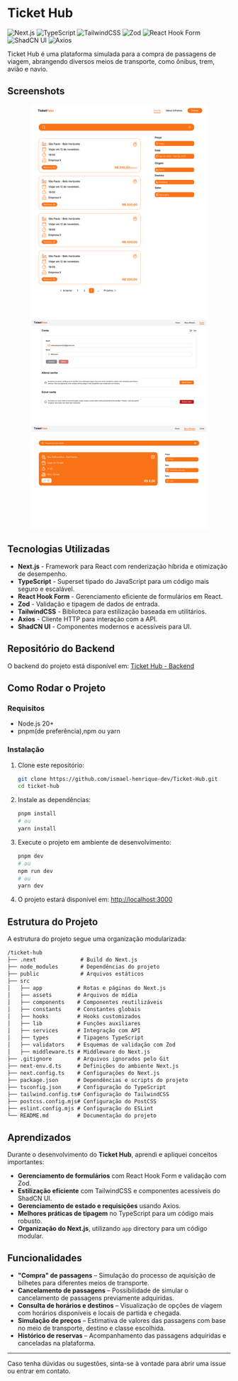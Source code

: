 # Ticket Hub

![Next.js](https://img.shields.io/badge/Next.js-000?style=for-the-badge&logo=nextdotjs&logoColor=white)
![TypeScript](https://img.shields.io/badge/TypeScript-3178C6?style=for-the-badge&logo=typescript&logoColor=white)
![TailwindCSS](https://img.shields.io/badge/TailwindCSS-06B6D4?style=for-the-badge&logo=tailwindcss&logoColor=white)
![Zod](https://img.shields.io/badge/Zod-8B5CF6?style=for-the-badge)
![React Hook Form](https://img.shields.io/badge/React%20Hook%20Form-EC5990?style=for-the-badge&logo=reacthookform&logoColor=white)
![ShadCN UI](https://img.shields.io/badge/ShadCN%20UI-000000?style=for-the-badge)
![Axios](https://img.shields.io/badge/Axios-5A29E4?style=for-the-badge)

Ticket Hub é uma plataforma simulada para a compra de passagens de viagem, abrangendo diversos meios de transporte, como ônibus, trem, avião e navio.

## Screenshots

<div style="text-align: center;">
  <img src='./public/preview-pages/home.png' width="400" alt="Home Page Preview" />
</div>

<div style="text-align: center;">
  <img src='./public/preview-pages/my-account.png' width="400" alt="My Account Page Preview" />
</div>

<div style="text-align: center;">
  <img src='./public/preview-pages/my-tickets.png' width="400" alt="My Tickets Page Preview" />
</div>

## Tecnologias Utilizadas

- **Next.js** - Framework para React com renderização híbrida e otimização de desempenho.
- **TypeScript** - Superset tipado do JavaScript para um código mais seguro e escalável.
- **React Hook Form** - Gerenciamento eficiente de formulários em React.
- **Zod** - Validação e tipagem de dados de entrada.
- **TailwindCSS** - Biblioteca para estilização baseada em utilitários.
- **Axios** - Cliente HTTP para interação com a API.
- **ShadCN UI** - Componentes modernos e acessíveis para UI.

## Repositório do Backend

O backend do projeto está disponível em:
[Ticket Hub - Backend](https://github.com/cibatech/TicketHubAPI)

## Como Rodar o Projeto

### Requisitos
- Node.js 20+
- pnpm(de preferência),npm ou yarn 

### Instalação

1. Clone este repositório:
   ```bash
   git clone https://github.com/ismael-henrique-dev/Ticket-Hub.git
   cd ticket-hub
   ```

2. Instale as dependências:
   ```bash
   pnpm install
   # ou
   yarn install
   ```

3. Execute o projeto em ambiente de desenvolvimento:
   ```bash
   pnpm dev
   # ou
   npm run dev
   # ou
   yarn dev
   ```

5. O projeto estará disponível em: [http://localhost:3000](http://localhost:3000)

## Estrutura do Projeto

A estrutura do projeto segue uma organização modularizada:

```
/ticket-hub
├── .next              # Build do Next.js
├── node_modules       # Dependências do projeto
├── public             # Arquivos estáticos
├── src
│   ├── app           # Rotas e páginas do Next.js
│   ├── assets        # Arquivos de mídia
│   ├── components    # Componentes reutilizáveis
│   ├── constants     # Constantes globais
│   ├── hooks         # Hooks customizados
│   ├── lib           # Funções auxiliares
│   ├── services      # Integração com API
│   ├── types         # Tipagens TypeScript
│   ├── validators    # Esquemas de validação com Zod
│   ├── middleware.ts # Middleware do Next.js
├── .gitignore        # Arquivos ignorados pelo Git
├── next-env.d.ts     # Definições do ambiente Next.js
├── next.config.ts    # Configurações do Next.js
├── package.json      # Dependências e scripts do projeto
├── tsconfig.json     # Configuração do TypeScript
├── tailwind.config.ts# Configuração do TailwindCSS
├── postcss.config.mjs# Configuração do PostCSS
├── eslint.config.mjs # Configuração do ESLint
└── README.md         # Documentação do projeto
```

## Aprendizados

Durante o desenvolvimento do **Ticket Hub**, aprendi e apliquei conceitos importantes:
- **Gerenciamento de formulários** com React Hook Form e validação com Zod.
- **Estilização eficiente** com TailwindCSS e componentes acessíveis do ShadCN UI.
- **Gerenciamento de estado e requisições** usando Axios.
- **Melhores práticas de tipagem** no TypeScript para um código mais robusto.
- **Organização do Next.js**, utilizando `app` directory para um código modular.

## Funcionalidades  

- **"Compra" de passagens** – Simulação do processo de aquisição de bilhetes para diferentes meios de transporte.  
- **Cancelamento de passagens** – Possibilidade de simular o cancelamento de passagens previamente adquiridas.  
- **Consulta de horários e destinos** – Visualização de opções de viagem com horários disponíveis e locais de partida e chegada.  
- **Simulação de preços** – Estimativa de valores das passagens com base no meio de transporte, destino e classe escolhida.  
- **Histórico de reservas** – Acompanhamento das passagens adquiridas e canceladas na plataforma.

---

Caso tenha dúvidas ou sugestões, sinta-se à vontade para abrir uma issue ou entrar em contato.




